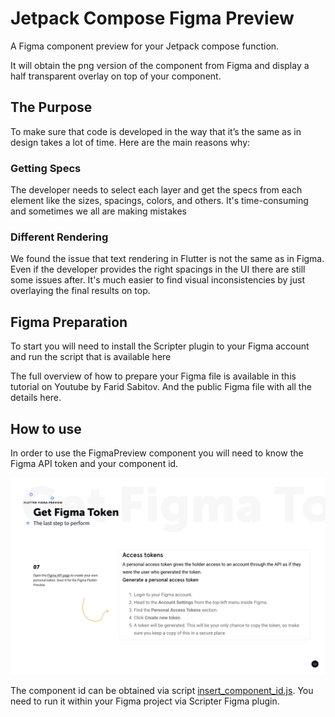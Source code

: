 
# Jetpack Compose Figma Preview 
A Figma component preview for your Jetpack compose function.

It will obtain the png version of the component from Figma and display a half transparent overlay on top of your component.

## The Purpose 
To make sure that code is developed in the way that it’s the same as in design takes a lot of time. Here are the main reasons why:

### Getting Specs

The developer needs to select each layer and get the specs from each element like the sizes, spacings, colors, and others. It's time-consuming and sometimes we all are making mistakes

### Different Rendering

We found the issue that text rendering in Flutter is not the same as in Figma. Even if the developer provides the right spacings in the UI there are still some issues after. It's much easier to find visual inconsistencies by just overlaying the final results on top.

## Figma Preparation 
To start you will need to install the Scripter plugin to your Figma account and run the script that is available here

The full overview of how to prepare your Figma file is available in this tutorial on Youtube by Farid Sabitov. And the public Figma file with all the details here.

## How to use 
In order to use the FigmaPreview component you will need to know the Figma API token and your component id.

![FigmaToken](https://github.com/vvsevolodovich/jetpack-compose-figma-preview/blob/main/figmatoken.png)

The component id can be obtained via script [insert_component_id.js](https://github.com/vvsevolodovich/flutter_figma_preview/blob/master/insert_component_id.js). You need to run it within your Figma project via Scripter Figma plugin.
